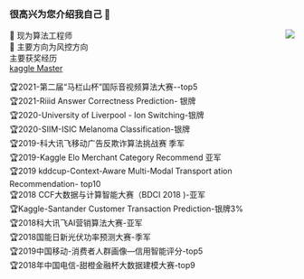 ### 很高兴为您介绍我自己 👋

<!--
**PandasCute/PandasCute** is a ✨ _special_ ✨ repository because its `README.md` (this file) appears on your GitHub profile.

Here are some ideas to get you started:

- 🔭 I’m currently working on didi
- 🌱 I’m currently learning ...
- 👯 I’m looking to collaborate on ...
- 🤔 I’m looking for help with ...
- 💬 Ask me about ...
- 📫 How to reach me: ...
- 😄 Pronouns: ...
- ⚡ Fun fact: ...
-->

<img align="right" src="https://github-readme-stats.vercel.app/api?username=munnam77&show_icons=true&theme=cobalt">

🔭 现为算法工程师   
🌱 主要方向为风控方向     
 主要获奖经历    
 [kaggle Master](https://www.kaggle.com/lovedm)  

  
🏆2021-第二届“马栏山杯”国际音视频算法大赛--top5  
🏆2021-Riiid Answer Correctness Prediction- 银牌  
🏆2020-University of Liverpool - Ion Switching-银牌  
🏆2020-SIIM-ISIC Melanoma Classification-银牌  
🏆2019-科大讯飞移动广告反欺诈算法挑战赛 季军      
🏆2019-Kaggle Elo Merchant Category Recommend 亚军      
🏆2019 kddcup-Context-Aware Multi-Modal Transport ation Recommendation- top10      
🏆2018 CCF大数据与计算智能大赛（BDCI 2018 )-亚军     
🏆Kaggle-Santander Customer Transaction Prediction-银牌3%     
🏆2018科大讯飞AI营销算法大赛-亚军     
🏆2018国能日新光伏功率预测大赛-季军     
🏆2019中国移动-消费者人群画像—信用智能评分-top5     
🏆2018年中国电信-甜橙金融杯大数据建模大赛-top9  
